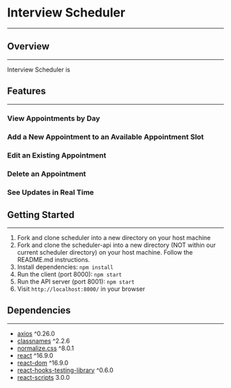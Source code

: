 # Interview Scheduler

---
## Overview
---
Interview Scheduler is 

## Features
---
### View Appointments by Day

### Add a New Appointment to an Available Appointment Slot

### Edit an Existing Appointment

### Delete an Appointment

### See Updates in Real Time


## Getting Started
---
1. Fork and clone scheduler into a new directory on your host machine
2. Fork and clone the scheduler-api into a new directory (NOT within our current scheduler directory) on your host machine. Follow the README.md instructions. 
3. Install dependencies: `npm install`
4. Run the client (port 8000): `npm start`
5. Run the API server (port 8001): `npm start`
6. Visit `http://localhost:8000/` in your browser

## Dependencies
---
- [axios](https://axios-http.com/) ^0.26.0
- [classnames](https://www.npmjs.com/package/classnames) ^2.2.6
- [normalize.css](https://www.npmjs.com/package/normalize.css?activeTab=versions) ^8.0.1
- [react](https://reactjs.org/) ^16.9.0
- [react-dom](https://www.npmjs.com/package/react-dom) ^16.9.0
- [react-hooks-testing-library](https://www.npmjs.com/package/@testing-library/react-hooks) ^0.6.0
- [react-scripts](https://www.npmjs.com/package/react-scripts) 3.0.0
